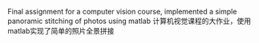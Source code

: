 Final assignment for a computer vision course, implemented a simple panoramic stitching of photos using matlab
计算机视觉课程的大作业，使用matlab实现了简单的照片全景拼接
